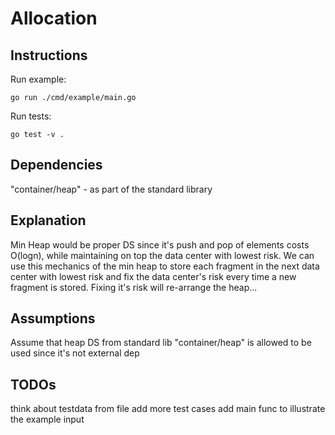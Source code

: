 # Allocation

## Instructions
Run example:
```
go run ./cmd/example/main.go    
```

Run tests:
```
go test -v .
```

## Dependencies
"container/heap" - as part of the standard library

## Explanation
Min Heap would be proper DS since it's push and pop of elements costs O(logn), while maintaining on top the data center with lowest risk. We can use this mechanics of the min heap to store each fragment in the next data center with lowest risk and fix the data center's risk every time a new fragment is stored. Fixing it's risk will re-arrange the heap...

## Assumptions
Assume that heap DS from standard lib "container/heap" is allowed to be used since it's not external dep

## TODOs
think about testdata from file
add more test cases
add main func to illustrate the example input